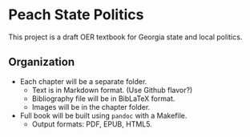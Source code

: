 # Peach State Politics
This project is a draft OER textbook for Georgia state and local politics.

## Organization
* Each chapter will be a separate folder.
  * Text is in Markdown format. (Use Github flavor?)
  * Bibliography file will be in BibLaTeX format.
  * Images will be in the chapter folder.
* Full book will be built using `pandoc` with a Makefile.
  * Output formats: PDF, EPUB, HTML5.
